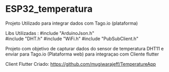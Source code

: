 # ESP32_temperatura
Projeto Utilizado para integrar dados com Tago.io (plataforma)

Libs Utilizadas : #include "ArduinoJson.h"  
                  #include "DHT.h"
                  #include "WiFi.h"
                  #include "PubSubClient.h"
                  
Projeto com objetivo de capturar dados do sensor de temperatura DHT11 e enviar para Tago.io (Plataforma web)
para integraçao com Cliente flutter

Client Flutter Criado: https://github.com/mugiwarajeff/TemperatureApp
